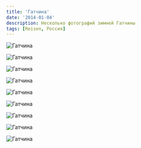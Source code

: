 ```yaml
---
title: 'Гатчина'
date: '2014-01-04'
description: Несколько фотографий зимней Гатчины
tags: [Reisen, Россия]
---
```


<div class='preview'><img src='{{urls.media}}/-------OK.jpg' alt='Гатчина'></div>

<a id='7944918c16f409954776b18e554ece5a-600'></a>![Гатчина]({{urls.media}}/7944918c16f409954776b18e554ece5a-600.jpg 'Утка-самец с поджопными завитками.')

<a id='d16ae4e75b2e18487e1f5f98075c4d9f-600'></a>![Гатчина]({{urls.media}}/d16ae4e75b2e18487e1f5f98075c4d9f-600.jpg 'Избушка в парке.')

<a id='85f82adb6d3a24c983e9d8874ba2a4ed-600'></a>![Гатчина]({{urls.media}}/85f82adb6d3a24c983e9d8874ba2a4ed-600.jpg 'Избушка в парке (вид с другого переда).')

<a id='b515bc8ab5d3d45ed83e4ff732b312c0-600'></a>![Гатчина]({{urls.media}}/b515bc8ab5d3d45ed83e4ff732b312c0-600.jpg 'Суровый сайдинг на избушке.')

<a id='b31096a30d8f15c6a4242c512f9d8d0f-600'></a>![Гатчина]({{urls.media}}/b31096a30d8f15c6a4242c512f9d8d0f-600.jpg 'Ворота к избушке.')

<a id='fe9ecba57b20308bcecdf48b34b7be8c-600'></a>![Гатчина]({{urls.media}}/fe9ecba57b20308bcecdf48b34b7be8c-600.jpg 'Всемирный бренд.')

<a id='50951d18b3763aec0cba37e7adf1b48b-600'></a>![Гатчина]({{urls.media}}/50951d18b3763aec0cba37e7adf1b48b-600.jpg 'Островок.')

<a id='321c8fb03c412bd11720695f6d37caca-600'></a>![Гатчина]({{urls.media}}/321c8fb03c412bd11720695f6d37caca-600.jpg 'Ценник.')
